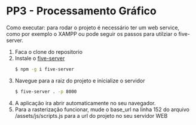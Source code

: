 # PP3 - Processamento Gráfico

Como executar: para rodar o projeto é necessário ter um web service, como por exemplo o XAMPP ou pode seguir os passos para utilziar o five-server.

1. Faca o clone do repositorio
2. Instale o [five-server](#https://www.npmjs.com/package/five-server)
   ```sh
   $ npm -g i five-server
   ```
3. Navegue para a raiz do projeto e inicialize o servidor
   ```sh
   $ five-server . -p 8000
   ```
4. A aplicação ira abrir automaticamente no seu navegador.
5. Para a rasterização funcionar, mude o base_url na linha 152 do arquivo /assets/js/scripts.js para a url do projeto no seu servidor WEB
